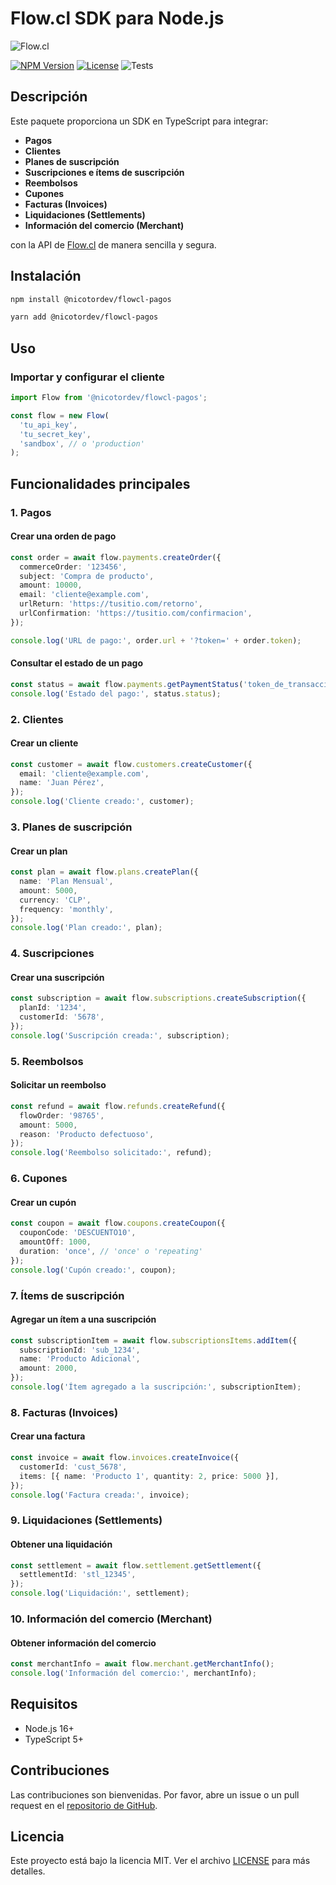 # Flow.cl SDK para Node.js

![Flow.cl](https://www.flow.cl/images/header/logo-flow.svg)

[![NPM Version](https://img.shields.io/npm/v/@nicotordev/flowcl-pagos.svg)](https://www.npmjs.com/package/@nicotordev/flowcl-pagos)
[![License](https://img.shields.io/npm/l/@nicotordev/flowcl-pagos.svg)](LICENSE)
![Tests](https://github.com/nicotordev/flowcl-pagos/actions/workflows/test.yml/badge.svg?style=flat-square)

## Descripción

Este paquete proporciona un SDK en TypeScript para integrar:

- **Pagos**
- **Clientes**
- **Planes de suscripción**
- **Suscripciones e ítems de suscripción**
- **Reembolsos**
- **Cupones**
- **Facturas (Invoices)**
- **Liquidaciones (Settlements)**
- **Información del comercio (Merchant)**

con la API de [Flow.cl](https://www.flow.cl/) de manera sencilla y segura.

## Instalación

```sh
npm install @nicotordev/flowcl-pagos
```

```sh
yarn add @nicotordev/flowcl-pagos
```

## Uso

### Importar y configurar el cliente

```typescript
import Flow from '@nicotordev/flowcl-pagos';

const flow = new Flow(
  'tu_api_key',
  'tu_secret_key',
  'sandbox', // o 'production'
);
```

## Funcionalidades principales

### 1. Pagos

#### Crear una orden de pago

```typescript
const order = await flow.payments.createOrder({
  commerceOrder: '123456',
  subject: 'Compra de producto',
  amount: 10000,
  email: 'cliente@example.com',
  urlReturn: 'https://tusitio.com/retorno',
  urlConfirmation: 'https://tusitio.com/confirmacion',
});

console.log('URL de pago:', order.url + '?token=' + order.token);
```

#### Consultar el estado de un pago

```typescript
const status = await flow.payments.getPaymentStatus('token_de_transaccion');
console.log('Estado del pago:', status.status);
```

### 2. Clientes

#### Crear un cliente

```typescript
const customer = await flow.customers.createCustomer({
  email: 'cliente@example.com',
  name: 'Juan Pérez',
});
console.log('Cliente creado:', customer);
```

### 3. Planes de suscripción

#### Crear un plan

```typescript
const plan = await flow.plans.createPlan({
  name: 'Plan Mensual',
  amount: 5000,
  currency: 'CLP',
  frequency: 'monthly',
});
console.log('Plan creado:', plan);
```

### 4. Suscripciones

#### Crear una suscripción

```typescript
const subscription = await flow.subscriptions.createSubscription({
  planId: '1234',
  customerId: '5678',
});
console.log('Suscripción creada:', subscription);
```

### 5. Reembolsos

#### Solicitar un reembolso

```typescript
const refund = await flow.refunds.createRefund({
  flowOrder: '98765',
  amount: 5000,
  reason: 'Producto defectuoso',
});
console.log('Reembolso solicitado:', refund);
```

### 6. Cupones

#### Crear un cupón

```typescript
const coupon = await flow.coupons.createCoupon({
  couponCode: 'DESCUENTO10',
  amountOff: 1000,
  duration: 'once', // 'once' o 'repeating'
});
console.log('Cupón creado:', coupon);
```

### 7. Ítems de suscripción

#### Agregar un ítem a una suscripción

```typescript
const subscriptionItem = await flow.subscriptionsItems.addItem({
  subscriptionId: 'sub_1234',
  name: 'Producto Adicional',
  amount: 2000,
});
console.log('Ítem agregado a la suscripción:', subscriptionItem);
```

### 8. Facturas (Invoices)

#### Crear una factura

```typescript
const invoice = await flow.invoices.createInvoice({
  customerId: 'cust_5678',
  items: [{ name: 'Producto 1', quantity: 2, price: 5000 }],
});
console.log('Factura creada:', invoice);
```

### 9. Liquidaciones (Settlements)

#### Obtener una liquidación

```typescript
const settlement = await flow.settlement.getSettlement({
  settlementId: 'stl_12345',
});
console.log('Liquidación:', settlement);
```

### 10. Información del comercio (Merchant)

#### Obtener información del comercio

```typescript
const merchantInfo = await flow.merchant.getMerchantInfo();
console.log('Información del comercio:', merchantInfo);
```

## Requisitos

- Node.js 16+
- TypeScript 5+

## Contribuciones

Las contribuciones son bienvenidas. Por favor, abre un issue o un pull request en el [repositorio de GitHub](https://github.com/nicotordev/flowcl-pagos).

## Licencia

Este proyecto está bajo la licencia MIT. Ver el archivo [LICENSE](LICENSE) para más detalles.
